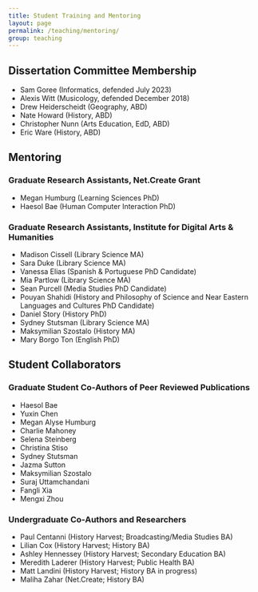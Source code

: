 ```yaml
---
title: Student Training and Mentoring
layout: page
permalink: /teaching/mentoring/
group: teaching
---
```


## Dissertation Committee Membership

- Sam Goree (Informatics, defended July 2023)
- Alexis Witt (Musicology, defended December 2018)
- Drew Heiderscheidt (Geography, ABD)
- Nate Howard (History, ABD)
- Christopher Nunn (Arts Education, EdD, ABD)
- Eric Ware (History, ABD)

## Mentoring

### Graduate Research Assistants, Net.Create Grant

- Megan Humburg (Learning Sciences PhD)
- Haesol Bae (Human Computer Interaction PhD)

### Graduate Research Assistants, Institute for Digital Arts & Humanities

- Madison Cissell (Library Science MA)
- Sara Duke (Library Science MA)
- Vanessa Elias (Spanish & Portuguese PhD Candidate)
- Mia Partlow (Library Science MA)
- Sean Purcell (Media Studies PhD Candidate)
- Pouyan Shahidi (History and Philosophy of Science and Near Eastern Languages and Cultures PhD Candidate)
- Daniel Story (History PhD)
- Sydney Stutsman (Library Science MA)
- Maksymilian Szostalo (History MA)
- Mary Borgo Ton (English PhD)

## Student Collaborators

### Graduate Student Co-Authors of Peer Reviewed Publications

- Haesol Bae
- Yuxin Chen
- Megan Alyse Humburg
- Charlie Mahoney
- Selena Steinberg
- Christina Stiso
- Sydney Stutsman
- Jazma Sutton
- Maksymilian Szostalo
- Suraj Uttamchandani
- Fangli Xia
- Mengxi Zhou

### Undergraduate Co-Authors and Researchers

- Paul Centanni (History Harvest; Broadcasting/Media Studies BA)
- Lilian Cox (History Harvest; History BA)
- Ashley Hennessey (History Harvest; Secondary Education BA)
- Meredith Laderer (History Harvest; Public Health BA)
- Matt Landini (History Harvest; History BA in progress)
- Maliha Zahar (Net.Create; History BA)